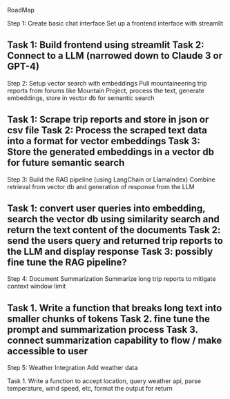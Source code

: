 RoadMap

Step 1: Create basic chat interface
Set up a frontend interface with streamlit

Task 1: Build frontend using streamlit
Task 2: Connect to a LLM (narrowed down to Claude 3 or GPT-4)
-----------------------------------------------------------
Step 2: Setup vector search with embeddings
Pull mountaineering trip reports from forums like Mountain Project, process the text, generate embeddings, store in vector db for semantic search

Task 1: Scrape trip reports and store in json or csv file
Task 2: Process the scraped text data into a format for vector embeddings
Task 3: Store the generated embeddings in a vector db for future semantic search
-----------------------------------------------------------
Step 3: Build the RAG pipeline (using LangChain or LlamaIndex)
Combine retrieval from vector db and generation of response from the LLM

Task 1: convert user queries into embedding, search the vector db using similarity search and return the text content of the documents
Task 2: send the users query and returned trip reports to the LLM and display response
Task 3: possibly fine tune the RAG pipeline?
-----------------------------------------------------------
Step 4: Document Summarization
Summarize long trip reports to mitigate context window limit

Task 1. Write a function that breaks long text into smaller chunks of tokens
Task 2. fine tune the prompt and summarization process
Task 3. connect summarization capability to flow / make accessible to user
-----------------------------------------------------------
Step 5: Weather Integration
Add weather data

Task 1. Write a function to accept location, query weather api, parse temperature, wind speed, etc, format the output for return